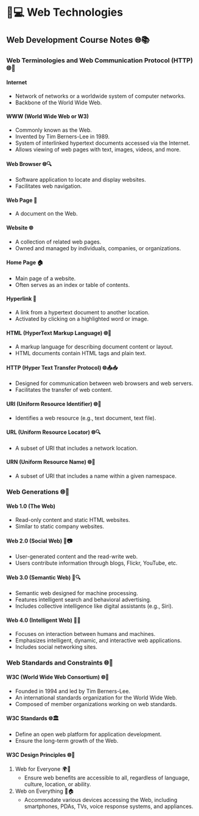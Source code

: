 # 👩💻 Web Technologies

## Web Development Course Notes 🌐📚

### Web Terminologies and Web Communication Protocol (HTTP) 🌐📡

#### Internet

* Network of networks or a worldwide system of computer networks.
* Backbone of the World Wide Web.

#### WWW (World Wide Web or W3)

* Commonly known as the Web.
* Invented by Tim Berners-Lee in 1989.
* System of interlinked hypertext documents accessed via the Internet.
* Allows viewing of web pages with text, images, videos, and more.

#### Web Browser 🌐🔍

* Software application to locate and display websites.
* Facilitates web navigation.

#### Web Page 📄

* A document on the Web.

#### Website 🌐

* A collection of related web pages.
* Owned and managed by individuals, companies, or organizations.

#### Home Page 🏠

* Main page of a website.
* Often serves as an index or table of contents.

#### Hyperlink 📎

* A link from a hypertext document to another location.
* Activated by clicking on a highlighted word or image.

#### HTML (HyperText Markup Language) 🌐📝

* A markup language for describing document content or layout.
* HTML documents contain HTML tags and plain text.

#### HTTP (Hyper Text Transfer Protocol) 🌐📤📥

* Designed for communication between web browsers and web servers.
* Facilitates the transfer of web content.

#### URI (Uniform Resource Identifier) 🌐🔗

* Identifies a web resource (e.g., text document, text file).

#### URL (Uniform Resource Locator) 🌐🔍

* A subset of URI that includes a network location.

#### URN (Uniform Resource Name) 🌐📛

* A subset of URI that includes a name within a given namespace.

### Web Generations 🌐📶

#### Web 1.0 (The Web)

* Read-only content and static HTML websites.
* Similar to static company websites.

#### Web 2.0 (Social Web) 📱📷

* User-generated content and the read-write web.
* Users contribute information through blogs, Flickr, YouTube, etc.

#### Web 3.0 (Semantic Web) 🤖🔍

* Semantic web designed for machine processing.
* Features intelligent search and behavioral advertising.
* Includes collective intelligence like digital assistants (e.g., Siri).

#### Web 4.0 (Intelligent Web) 🤝🧠

* Focuses on interaction between humans and machines.
* Emphasizes intelligent, dynamic, and interactive web applications.
* Includes social networking sites.

### Web Standards and Constraints 🌐📏

#### W3C (World Wide Web Consortium) 🌐📜

* Founded in 1994 and led by Tim Berners-Lee.
* An international standards organization for the World Wide Web.
* Composed of member organizations working on web standards.

#### W3C Standards 🌐🏛️

* Define an open web platform for application development.
* Ensure the long-term growth of the Web.

#### W3C Design Principles 🌐🎨

1. Web for Everyone 🌍🌟
   * Ensure web benefits are accessible to all, regardless of language, culture, location, or ability.
2. Web on Everything 📱🏠
   * Accommodate various devices accessing the Web, including smartphones, PDAs, TVs, voice response systems, and appliances.

